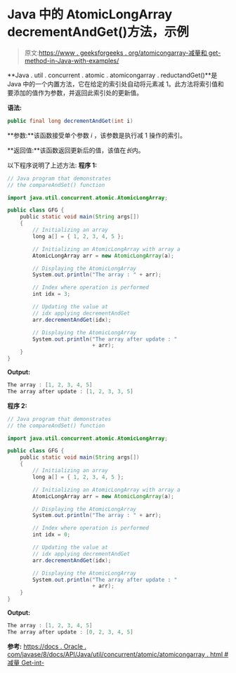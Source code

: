 # Java 中的 AtomicLongArray decrementAndGet()方法，示例

> 原文:[https://www . geeksforgeeks . org/atomicongarray-减量和 get-method-in-Java-with-examples/](https://www.geeksforgeeks.org/atomiclongarray-decrementandget-method-in-java-with-examples/)

**Java . util . concurrent . atomic . atomicongarray . reductandGet()**是 Java 中的一个内置方法，它在给定的索引处自动将元素减 1。此方法将索引值和要添加的值作为参数，并返回此索引处的更新值。

**语法:**

```java
public final long decrementAndGet(int i)

```

**参数:**该函数接受单个参数 *i* ，该参数是执行减 1 操作的索引。

**返回值:**该函数返回更新后的值，该值在*长*内。

以下程序说明了上述方法:
**程序 1:**

```java
// Java program that demonstrates
// the compareAndSet() function

import java.util.concurrent.atomic.AtomicLongArray;

public class GFG {
    public static void main(String args[])
    {
        // Initializing an array
        long a[] = { 1, 2, 3, 4, 5 };

        // Initializing an AtomicLongArray with array a
        AtomicLongArray arr = new AtomicLongArray(a);

        // Displaying the AtomicLongArray
        System.out.println("The array : " + arr);

        // Index where operation is performed
        int idx = 3;

        // Updating the value at
        // idx applying decrementAndGet
        arr.decrementAndGet(idx);

        // Displaying the AtomicLongArray
        System.out.println("The array after update : "
                           + arr);
    }
}
```

**Output:**

```java
The array : [1, 2, 3, 4, 5]
The array after update : [1, 2, 3, 3, 5]

```

**程序 2:**

```java
// Java program that demonstrates
// the compareAndSet() function

import java.util.concurrent.atomic.AtomicLongArray;

public class GFG {
    public static void main(String args[])
    {
        // Initializing an array
        long a[] = { 1, 2, 3, 4, 5 };

        // Initializing an AtomicLongArray with array a
        AtomicLongArray arr = new AtomicLongArray(a);

        // Displaying the AtomicLongArray
        System.out.println("The array : " + arr);

        // Index where operation is performed
        int idx = 0;

        // Updating the value at
        // idx applying decrementAndGet
        arr.decrementAndGet(idx);

        // Displaying the AtomicLongArray
        System.out.println("The array after update : "
                           + arr);
    }
}
```

**Output:**

```java
The array : [1, 2, 3, 4, 5]
The array after update : [0, 2, 3, 4, 5]

```

**参考:**
[https://docs . Oracle . com/javase/8/docs/API/Java/util/concurrent/atomic/atomicongarray . html #减量 Get-int-](https://docs.oracle.com/javase/8/docs/api/java/util/concurrent/atomic/AtomicLongArray.html#decrementAndGet-int-)